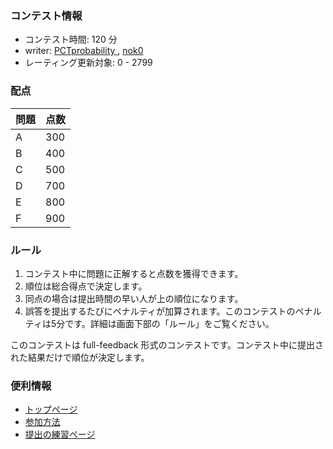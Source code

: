 
<div>

<span>

<span>

### **コンテスト情報**

<section>

<ul>

<li>
コンテスト時間: 120 分
</li>

<li>
writer: <a href="https://atcoder.jp/contests/arc140/users/PCTprobability">
<span>
PCTprobability
</span>
</a>, <a href="https://atcoder.jp/contests/arc140/users/nok0">
<span>
nok0
</span>
</a>
</li>

<li>
レーティング更新対象: 0 - 
<span>
2799
</span>

</li>

</ul>

</section>

### **配点**

<section>

<div>

<div>

<table>

<thead>

<tr>

<th>
問題
</th>

<th>
点数
</th>

</tr>

</thead>

<tbody>

<tr>

<td>
A
</td>

<td>
300
</td>

</tr>

<tr>

<td>
B
</td>

<td>
400
</td>

</tr>

<tr>

<td>
C
</td>

<td>
500
</td>

</tr>

<tr>

<td>
D
</td>

<td>
700
</td>

</tr>

<tr>

<td>
E
</td>

<td>
800
</td>

</tr>

<tr>

<td>
F
</td>

<td>
900
</td>

</tr>

</tbody>

</table>

</div>

</div>

</section>

### **ルール**

<section>

<ol>

<li>
コンテスト中に問題に正解すると点数を獲得できます。
</li>

<li>
順位は総合得点で決定します。
</li>

<li>
同点の場合は提出時間の早い人が上の順位になります。
</li>

<li>
誤答を提出するたびにペナルティが加算されます。このコンテストのペナルティは5分です。詳細は画面下部の「ルール」をご覧ください。
</li>

</ol>

<p>
このコンテストは full-feedback 形式のコンテストです。コンテスト中に提出された結果だけで順位が決定します。
      
</p>

</section>

### **便利情報**

<ul>

<li>
<a href="https://atcoder.jp/">トップページ</a>
</li>

<li>
<a href="https://atcoder.jp/post/37">参加方法</a>
</li>

<li>
<a href="https://atcoder.jp/contests/practice">提出の練習ページ</a>
</li>

</ul>

</span>

</span>

</div>

